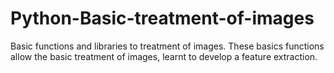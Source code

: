 # Python-Basic-treatment-of-images
Basic functions and libraries to treatment of images. These basics functions allow the basic treatment of images, learnt to develop a feature extraction.

